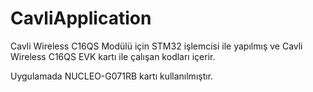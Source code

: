 # CavliApplication

Cavli Wireless C16QS Modülü için STM32 işlemcisi ile yapılmış ve Cavli Wireless C16QS EVK kartı ile çalışan kodları içerir.

Uygulamada NUCLEO-G071RB kartı kullanılmıştır. 
